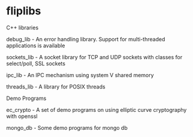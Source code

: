 # fliplibs
C++ libraries


debug_lib - An error handling library. Support for multi-threaded applications is available

sockets_lib - A socket library for TCP and UDP sockets with classes for select/poll, SSL sockets

ipc_lib - An IPC mechanism using system V shared memory

threads_lib - A library for POSIX threads


Demo Programs

ec_crypto - A set of demo programs on using elliptic curve cryptography with openssl

mongo_db - Some demo programs for mongo db

